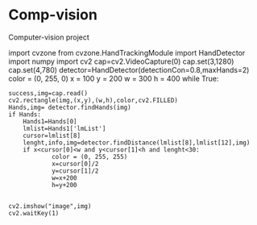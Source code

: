 # Comp-vision
Computer-vision project







import cvzone
from cvzone.HandTrackingModule import HandDetector
import numpy
import cv2
cap=cv2.VideoCapture(0)
cap.set(3,1280)
cap.set(4,780)
detector=HandDetector(detectionCon=0.8,maxHands=2)
color = (0, 255, 0)
x = 100
y = 200
w = 300
h = 400
while True:

    success,img=cap.read()
    cv2.rectangle(img,(x,y),(w,h),color,cv2.FILLED)
    Hands,img= detector.findHands(img)
    if Hands:
        Hands1=Hands[0]
        lmlist=Hands1['lmList']
        cursor=lmlist[8]
        lenght,info,img=detector.findDistance(lmlist[8],lmlist[12],img)
        if x<cursor[0]<w and y<cursor[1]<h and lenght<30:
                color = (0, 255, 255)
                x=cursor[0]/2
                y=cursor[1]/2
                w=x+200
                h=y+200


    cv2.imshow("image",img)
    cv2.waitKey(1)
